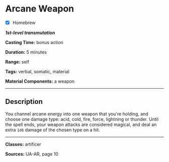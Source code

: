 # Arcane Weapon

- [x] Homebrew

***1st-level transmutation***

**Casting Time:** bonus action

**Duration:** 5 minutes

**Range:** self

**Tags:** verbal, somatic, material

**Material Components:** a weapon

---

## Description
You channel arcane energy into one weapon that you're holding, and choose one damage type: acid, cold, fire, force, lightning or thunder.
Until the spell ends, your weapon attacks are considered magical, and deal an extra `1d6` damage of the chosen type on a hit.

---

**Classes:** artificer

**Sources:** UA-AR, page 10

<!-- QA Pass Needed -->
